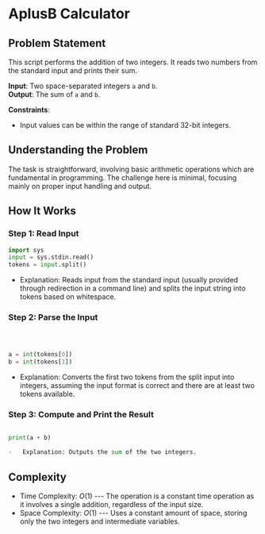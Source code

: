 # AplusB Calculator

## Problem Statement
This script performs the addition of two integers. It reads two numbers from the standard input and prints their sum.

**Input**: Two space-separated integers `a` and `b`.  
**Output**: The sum of `a` and `b`.

**Constraints**:
- Input values can be within the range of standard 32-bit integers.

## Understanding the Problem
The task is straightforward, involving basic arithmetic operations which are fundamental in programming. The challenge here is minimal, focusing mainly on proper input handling and output.

## How It Works

### Step 1: Read Input
```python
import sys
input = sys.stdin.read()
tokens = input.split()
```

-   Explanation: Reads input from the standard input (usually provided through redirection in a command line) and splits the input string into tokens based on whitespace.

### Step 2: Parse the Input

```python



a = int(tokens[0])
b = int(tokens[1])
````
-   Explanation: Converts the first two tokens from the split input into integers, assuming the input format is correct and there are at least two tokens available.

### Step 3: Compute and Print the Result

```python

print(a + b)

-   Explanation: Outputs the sum of the two integers.
```
Complexity
----------

-   Time Complexity: $O(1)$ --- The operation is a constant time operation as it involves a single addition, regardless of the input size.
-   Space Complexity: $O(1)$ --- Uses a constant amount of space, storing only the two integers and intermediate variables.
